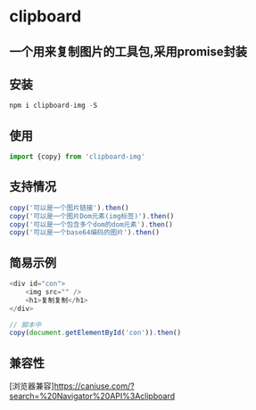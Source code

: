 # clipboard
## 一个用来复制图片的工具包,采用promise封装
## 安装
``` javaScript
npm i clipboard-img -S
```
## 使用
``` javaScript
import {copy} from 'clipboard-img'
```
## 支持情况
``` javaScript
copy('可以是一个图片链接').then()
copy('可以是一个图片Dom元素(img标签)').then()
copy('可以是一个包含多个dom的dom元素').then()
copy('可以是一个base64编码的图片').then()
```
## 简易示例

``` javaScript
<div id="con">
    <img src="" />
    <h1>复制复制</h1>
</div>

// 脚本中
copy(document.getElementById('con')).then()

```
## 兼容性
[浏览器兼容]<https://caniuse.com/?search=%20Navigator%20API%3Aclipboard>